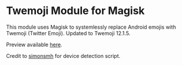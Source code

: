 # Twemoji Module for Magisk

This module uses Magisk to systemlessly replace Android emojis with Twemoji (Twitter Emoji). Updated to Twemoji 12.1.5.

Preview available [here](https://emojipedia.org/twitter/).

Credit to [simonsmh](https://github.com/simonsmh) for device detection script.